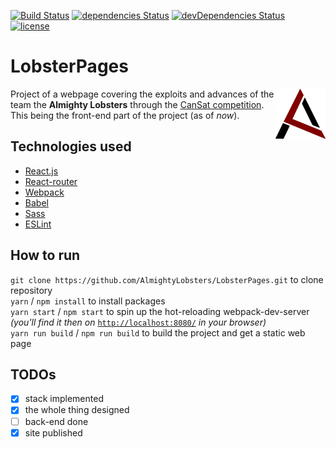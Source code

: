 [![Build Status](https://travis-ci.org/AlmightyLobsters/LobsterPages.svg?branch=master)](https://travis-ci.org/AlmightyLobsters/LobsterPages)
[![dependencies Status](https://david-dm.org/AlmightyLobsters/LobsterPages/status.svg)](https://david-dm.org/AlmightyLobsters/LobsterPages)
[![devDependencies Status](https://david-dm.org/AlmightyLobsters/LobsterPages/dev-status.svg)](https://david-dm.org/AlmightyLobsters/LobsterPages?type=dev)
[![license](https://img.shields.io/github/license/mashape/apistatus.svg)](LICENSE.md)

# LobsterPages

<a href="https://github.com/AlmightyLobsters"><img src="src/assets/imgs/logoRed.png" alt="Almighty Lobsters Logo" width="80" height="80" align="right"></a>

Project of a webpage covering the exploits and advances of the team the **Almighty Lobsters** through the [CanSat competition](http://www.esero.scientica.cz/cansat).
This being the front-end part of the project (as of *now*).

## Technologies used

* [React.js](https://facebook.github.io/react/)
* [React-router](https://github.com/ReactTraining/react-router)
* [Webpack](https://webpack.github.io/)
* [Babel](https://github.com/babel/babel)
* [Sass](http://sass-lang.com/)
* [ESLint](http://eslint.org/)

## How to run

`git clone https://github.com/AlmightyLobsters/LobsterPages.git` to clone repository <br>
`yarn` / `npm install` to install packages <br>
`yarn start` / `npm start` to spin up the hot-reloading webpack-dev-server <br>
*(you'll find it then on* [`http://localhost:8080/`](http://localhost:8080) *in your browser)* <br>
`yarn run build` / `npm run build` to build the project and get a static web page <br>

## TODOs

* [x] stack implemented
* [x] the whole thing designed
* [ ] back-end done
* [x] site published
